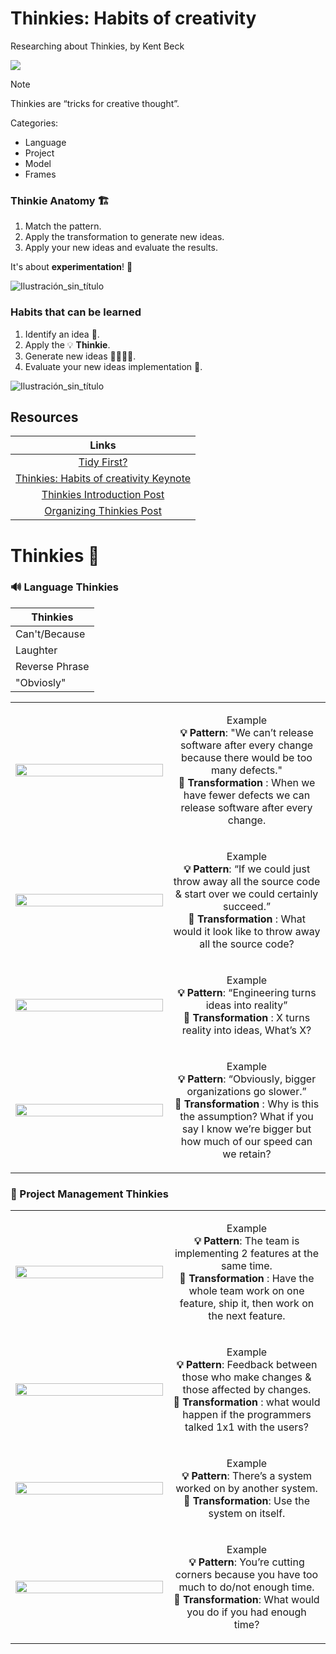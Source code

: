 # Thinkies: Habits of creativity

Researching about Thinkies, by Kent Beck

![](https://github.com/user-attachments/assets/44062f45-5117-4662-995e-f1a267fe38b1)


> [!NOTE]
> Thinkies are “tricks for creative thought”.

Categories:
- Language
- Project
- Model
- Frames

### Thinkie Anatomy 🏗️

1. Match the pattern.
2. Apply the transformation to generate new ideas.
3. Apply your new ideas and evaluate the results.

It's about **experimentation**! 🧪

![Ilustración_sin_título](https://github.com/user-attachments/assets/7ac89063-b20b-45e4-a1d1-38138289c7f4)


### Habits that can be learned

1. Identify an idea 📍.
2. Apply the 💡 **Thinkie**.
3. Generate new ideas 🌱🌱🌱🌱.
4. Evaluate your new ideas implementation 🚀.

![Ilustración_sin_título](https://github.com/user-attachments/assets/0743e20e-e696-4c50-b9dd-31e8cddae65f)


## Resources

|Links|
|:-----:|
|[Tidy First?](https://tidyfirst.substack.com/) |
|[Thinkies: Habits of creativity Keynote](https://www.youtube.com/watch?v=MiGUxPEtZHg)|
|[Thinkies Introduction Post](https://tidyfirst.substack.com/p/thinkies-introduction)|
|[Organizing Thinkies Post](https://tidyfirst.substack.com/p/organizing-thinkies)|

# Thinkies 🌱

### 🔊 Language Thinkies 

| Thinkies |
|--------|
| Can't/Because |
| Laughter |
| Reverse Phrase |
| "Obviosly" |

<table width="100%">
  <!-- Row Start -->
  <tr>
    <td width="50%">
     <img src="https://github.com/user-attachments/assets/a1b688c2-4a51-4605-971c-1baec86b511d" width="100%"/>
    </td>
    <td>
      <p align="center">
        Example<br>
        <b>💡 Pattern</b>: "We can’t release software after every change because there would be too many defects."<br>
        <b> 🚀 Transformation </b>: When we have fewer defects we can release software after every change.
      </p>
    </td>
  </tr>
  <!-- Row End -->
  <!-- Row Start -->
  <tr>
    <td width="50%"> 
     <img src="https://github.com/user-attachments/assets/279b44c9-9f86-44e3-93d1-045a9f8f7218" width="100%"/>
    </td>
    <td>
      <p align="center">
        Example<br>
        <b>💡 Pattern</b>: “If we could just throw away all the source code & start over we could certainly succeed.”<br>
        <b> 🚀 Transformation </b>: What would it look like to throw away all the source code?
      </p>
    </td>
  </tr>
  <!-- Row End -->
  <!-- Row Start -->
  <tr>
    <td width="50%">
     <img src="https://github.com/user-attachments/assets/383f5f91-63f3-4743-876d-8f54e012c330" width="100%"/>
    </td>
    <td>
      <p align="center">
        Example<br>
        <b>💡 Pattern</b>: “Engineering turns ideas into reality”<br>
        <b>🚀 Transformation </b>: X turns reality into ideas, What’s X?
      </p>
    </td>
  </tr>
  <!-- Row End -->
  <!-- Row Start -->
  <tr>
    <td width="50%">
     <img src="https://github.com/user-attachments/assets/a95ba9ad-6e8f-4ca8-90ff-4400016a45f7" width="100%"/>
    </td>
    <td>
      <p align="center">
        Example<br>
        <b>💡 Pattern</b>: “Obviously, bigger organizations go slower.”<br>
        <b>🚀 Transformation </b>: Why is this the assumption? What if you say I know we’re bigger but how much of our speed can we retain?
      </p>
    </td>
  </tr>
  <!-- Row End -->
</table>

### 💼 Project Management Thinkies

<table width="100%">
  <!-- Row Start -->
  <tr>
    <td width="50%"> 
     <img src="https://github.com/user-attachments/assets/729ba504-6fe1-4576-969c-08c63ab559e6" width="100%"/>
    </td>
    <td>
      <p align="center">
        Example<br>
        <b>💡 Pattern</b>: The team is implementing 2 features at the same time. <br>
        <b> 🚀 Transformation </b>: Have the whole team work on one feature, ship it, then work on the next feature.
      </p>
    </td>
  </tr>
  <!-- Row End -->
  <!-- Row Start -->
  <tr>
    <td width="50%">
     <img src="https://github.com/user-attachments/assets/7cde6d44-d06b-46ac-80c7-954da0d0ae8a" width="100%"/>
    </td>
    <td>
      <p align="center">
        Example<br>
        <b>💡 Pattern</b>: Feedback between those who make changes & those affected by changes.<br>
        <b> 🚀 Transformation </b>:  what would happen if the programmers talked 1x1 with the users?
      </p>
    </td>
  </tr>
  <!-- Row End -->
  <!-- Row Start -->
  <tr>
    <td width="50%">
     <img src="https://github.com/user-attachments/assets/7dde2574-1703-45cb-babd-6c4ec16e9499" width="100%"/>
    </td>
    <td>
      <p align="center">
        Example<br>
        <b>💡 Pattern</b>: There’s a system worked on by another system.<br>
        <b> 🚀 Transformation</b>: Use the system on itself.  
      </p>
    </td>
  </tr>
  <!-- Row End -->
  <!-- Row Start -->
  <tr>
    <td width="50%">
     <img src="https://github.com/user-attachments/assets/eba6e48d-f97d-401a-9032-15065327faf2" width="100%"/>
    </td>
    <td>
      <p align="center">
        Example<br>
        <b>💡 Pattern</b>: You’re cutting corners because you have too much to do/not enough time.<br>
        <b> 🚀 Transformation</b>: What would you do if you had enough time?
      </p>
    </td>
  </tr>
  <!-- Row End -->
</table>

